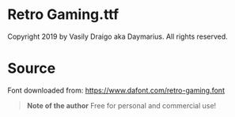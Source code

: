 # Retro Gaming.ttf
Copyright 2019 by Vasily Draigo aka Daymarius. All rights reserved.

# Source
Font downloaded from:
https://www.dafont.com/retro-gaming.font

> **Note of the author**
> Free for personal and commercial use!